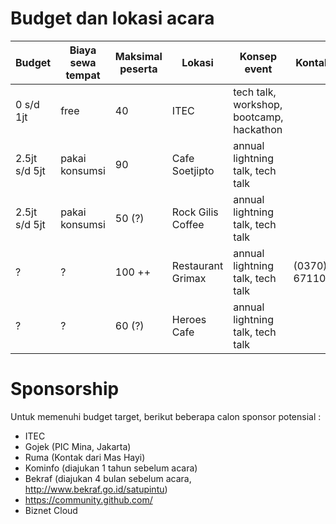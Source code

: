 
# Budget dan lokasi acara

| Budget        | Biaya sewa tempat  |Maksimal peserta  | Lokasi            | Konsep event                     | Kontak	|
|---------------|--------------------|------------------|-------------------|----------------------------------|--------|
| 0 s/d 1jt     | free               | 40               | ITEC              | tech talk, workshop, bootcamp, hackathon |		|
| 2.5jt s/d 5jt | pakai konsumsi     | 90               | Cafe Soetjipto    | annual lightning talk, tech talk |		    |
| 2.5jt s/d 5jt | pakai konsumsi     | 50 (?)           | Rock Gilis Coffee | annual lightning talk, tech talk |	    	|
| ?  	        	| ?		               | 100 ++           | Restaurant Grimax | annual lightning talk, tech talk                   | (0370) 671104	|
| ? 		        | ?     	           | 60 (?)           | Heroes Cafe       | annual lightning talk, tech talk |		    |

# Sponsorship

Untuk memenuhi budget target, berikut beberapa calon sponsor potensial :

- ITEC
- Gojek (PIC Mina, Jakarta)
- Ruma (Kontak dari Mas Hayi)
- Kominfo (diajukan 1 tahun sebelum acara)
- Bekraf (diajukan 4 bulan sebelum acara, http://www.bekraf.go.id/satupintu)
- https://community.github.com/
- Biznet Cloud
